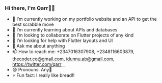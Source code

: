 ### Hi there, I'm Qarr👋😄

- 🔭 I’m currently working on my portfolio website and an API to get the best scrabble move
- 🌱 I’m currently learning about APIs and databases
- 👯 I’m looking to collaborate on Flutter projects of any kind
- 🤔 I’m looking for help with Flutter layouts and UI
- 💬 Ask me about anything
- 📫 How to reach me: +2347016307908, +2348116603879, thecoder.co@gmail.com, idunnu.ab@gmail.com, https://twitter.com/qarr__
- 😄 Pronouns: Any🌚
- ⚡ Fun fact: I really like bread!!



<!--
**thecoder-co/thecoder-co** is a ✨ _special_ ✨ repository because its `README.md` (this file) appears on your GitHub profile.

Here are some ideas to get you started:

- 🔭 I’m currently working on ...
- 🌱 I’m currently learning ...
- 👯 I’m looking to collaborate on ...
- 🤔 I’m looking for help with ...
- 💬 Ask me about ...
- 📫 How to reach me: ...
- 😄 Pronouns: ...
- ⚡ Fun fact: ...
-->
